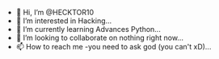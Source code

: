 - 👋 Hi, I’m @HECKTOR10
- 👀 I’m interested in Hacking...
- 🌱 I’m currently learning Advances Python...
- 💞️ I’m looking to collaborate on nothing right now...
- 📫 How to reach me -you need to ask god (you can't xD)...

<!---
HECKTOR10/HECKTOR10 is a ✨ special ✨ repository because its `README.md` (this file) appears on your GitHub profile.
You can click the Preview link to take a look at your changes.
--->
